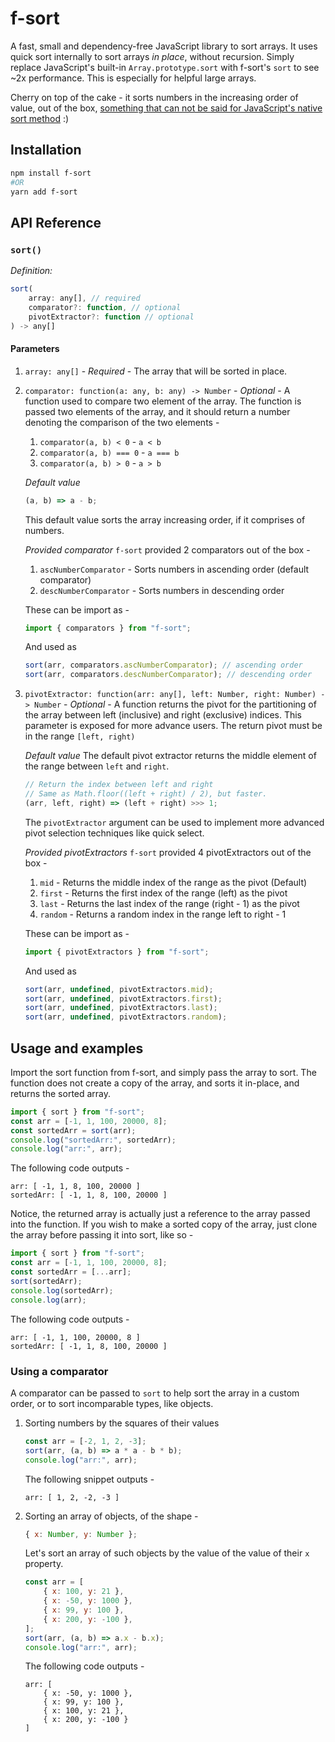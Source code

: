 # f-sort

A fast, small and dependency-free JavaScript library to sort arrays. It uses quick sort internally to sort arrays _in place_, without recursion. Simply replace JavaScript's built-in `Array.prototype.sort` with f-sort's `sort` to see ~2x performance. This is especially for helpful large arrays.

Cherry on top of the cake - it sorts numbers in the increasing order of value, out of the box, [something that can not be said for JavaScript's native sort method](https://stackoverflow.com/questions/1063007/how-to-sort-an-array-of-integers-correctly) :)

## Installation

```bash
npm install f-sort
#OR
yarn add f-sort
```

## API Reference

### `sort()`

_Definition:_

```javascript
sort(
    array: any[], // required
    comparator?: function, // optional
    pivotExtractor?: function // optional
) -> any[]
```

#### Parameters

1. `array: any[]` - _Required_ - The array that will be sorted in place.
1. `comparator: function(a: any, b: any) -> Number` - _Optional_ - A function used to compare two element of the array. The function is passed two elements of the array, and it should return a number denoting the comparison of the two elements -

    1. `comparator(a, b) < 0` - `a < b`
    1. `comparator(a, b) === 0` - `a === b`
    1. `comparator(a, b) > 0` - `a > b`

    _Default value_

    ```javascript
    (a, b) => a - b;
    ```

    This default value sorts the array increasing order, if it comprises of numbers.

    _Provided comparator_
    `f-sort` provided 2 comparators out of the box -

    1. `ascNumberComparator` - Sorts numbers in ascending order (default comparator)
    1. `descNumberComparator` - Sorts numbers in descending order

    These can be import as -

    ```javascript
    import { comparators } from "f-sort";
    ```

    And used as

    ```javascript
    sort(arr, comparators.ascNumberComparator); // ascending order
    sort(arr, comparators.descNumberComparator); // descending order
    ```

1. `pivotExtractor: function(arr: any[], left: Number, right: Number) -> Number` - _Optional_ - A function returns the pivot for the partitioning of the array between left (inclusive) and right (exclusive) indices. This parameter is exposed for more advance users. The return pivot must be in the range `[left, right)`

    _Default value_
    The default pivot extractor returns the middle element of the range between
    `left` and `right`.

    ```javascript
    // Return the index between left and right
    // Same as Math.floor((left + right) / 2), but faster.
    (arr, left, right) => (left + right) >>> 1;
    ```

    The `pivotExtractor` argument can be used to implement more advanced pivot selection techniques like quick select.

    _Provided pivotExtractors_
    `f-sort` provided 4 pivotExtractors out of the box -

    1. `mid` - Returns the middle index of the range as the pivot (Default)
    1. `first` - Returns the first index of the range (left) as the pivot
    1. `last` - Returns the last index of the range (right - 1) as the pivot
    1. `random` - Returns a random index in the range left to right - 1

    These can be import as -

    ```javascript
    import { pivotExtractors } from "f-sort";
    ```

    And used as

    ```javascript
    sort(arr, undefined, pivotExtractors.mid);
    sort(arr, undefined, pivotExtractors.first);
    sort(arr, undefined, pivotExtractors.last);
    sort(arr, undefined, pivotExtractors.random);
    ```

## Usage and examples

Import the sort function from f-sort, and simply pass the array to sort. The function does not create a copy of the array, and sorts it in-place, and returns the sorted array.

```JavaScript
import { sort } from "f-sort";
const arr = [-1, 1, 100, 20000, 8];
const sortedArr = sort(arr);
console.log("sortedArr:", sortedArr);
console.log("arr:", arr);
```

The following code outputs -

```
arr: [ -1, 1, 8, 100, 20000 ]
sortedArr: [ -1, 1, 8, 100, 20000 ]
```

Notice, the returned array is actually just a reference to the array passed into the function. If you wish to make a sorted copy of the array, just clone the array before passing it into sort, like so -

```JavaScript
import { sort } from "f-sort";
const arr = [-1, 1, 100, 20000, 8];
const sortedArr = [...arr];
sort(sortedArr);
console.log(sortedArr);
console.log(arr);
```

The following code outputs -

```
arr: [ -1, 1, 100, 20000, 8 ]
sortedArr: [ -1, 1, 8, 100, 20000 ]
```

### Using a comparator

A comparator can be passed to `sort` to help sort the array in a custom order, or to sort incomparable types, like objects.

1. Sorting numbers by the squares of their values

    ```javascript
    const arr = [-2, 1, 2, -3];
    sort(arr, (a, b) => a * a - b * b);
    console.log("arr:", arr);
    ```

    The following snippet outputs -

    ```
    arr: [ 1, 2, -2, -3 ]
    ```

1. Sorting an array of objects, of the shape -
    ```javascript
    { x: Number, y: Number };
    ```
    Let's sort an array of such objects by the value of the value of their `x` property.
    ```javascript
    const arr = [
    	{ x: 100, y: 21 },
    	{ x: -50, y: 1000 },
    	{ x: 99, y: 100 },
    	{ x: 200, y: -100 },
    ];
    sort(arr, (a, b) => a.x - b.x);
    console.log("arr:", arr);
    ```
    The following code outputs -
    ```
    arr: [
        { x: -50, y: 1000 },
        { x: 99, y: 100 },
        { x: 100, y: 21 },
        { x: 200, y: -100 }
    ]
    ```

